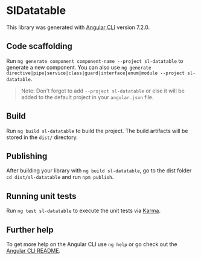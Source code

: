 # SlDatatable

This library was generated with [Angular CLI](https://github.com/angular/angular-cli) version 7.2.0.

## Code scaffolding

Run `ng generate component component-name --project sl-datatable` to generate a new component. You can also use `ng generate directive|pipe|service|class|guard|interface|enum|module --project sl-datatable`.
> Note: Don't forget to add `--project sl-datatable` or else it will be added to the default project in your `angular.json` file. 

## Build

Run `ng build sl-datatable` to build the project. The build artifacts will be stored in the `dist/` directory.

## Publishing

After building your library with `ng build sl-datatable`, go to the dist folder `cd dist/sl-datatable` and run `npm publish`.

## Running unit tests

Run `ng test sl-datatable` to execute the unit tests via [Karma](https://karma-runner.github.io).

## Further help

To get more help on the Angular CLI use `ng help` or go check out the [Angular CLI README](https://github.com/angular/angular-cli/blob/master/README.md).
